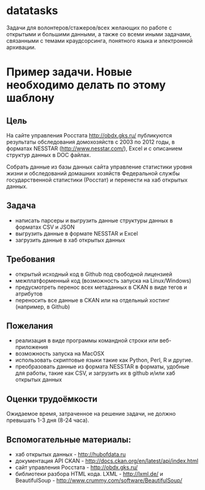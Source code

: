 # datatasks
Задачи для волонтеров/стажеров/всех желающих по работе с открытыми и большими данными, а также со всеми иными задачами, связанными с темами краудсорсинга, понятного языка и электронной архивации.


# Пример задачи. Новые необходимо делать по этому шаблону   


## Цель

На сайте управления Росстата http://obdx.gks.ru/ публикуются результаты обследования домохозяйств с 2003 по 2012 годы, в форматах NESSTAR (http://www.nesstar.com/), Excel и с описанием структур данных в DOC файлах.

Собрать данные из базы данных сайта управление статистики уровня жизни и обследований домашних хозяйств Федеральной службы государственной статистики (Росстат) и перенести на хаб открытых данных.

## Задача
* написать парсеры и выгрузить данные структуры данных в форматах CSV и JSON
* выгрузить данные в формате NESSTAR и Excel
* загрузить данные в хаб открытых данных

## Требования
* открытый исходный код в Github под свободной лицензией
* межплатформенный код (возможность запуска на Linux/Windows)
* предусмотреть перенос всех метаданных в CKAN в виде тегов и атрибутов
* переносить все данные в CKAN или на отдельный хостинг (например, в Github)

## Пожелания
* реализация в виде программы командной строки или веб-приложения
* возможность запуска на MacOSX
* использовать скриптовые языки такие как Python, Perl, R и другие.
* преобразовать данные из формата NESSTAR в форматы, удобные для работы, такие как CSV, и загрузить их в github и/или хаб открытых данных

## Оценки трудоёмкости
Ожидаемое время, затраченное на решение задачи, не должно превышать 1-3 дня (8-24 часа).

## Вспомогательные материалы:
* хаб открытых данных - http://hubofdata.ru
* документация API CKAN - http://docs.ckan.org/en/latest/api/index.html
* сайт управления Росстата - http://obdx.gks.ru/
* библиотеки разбора HTML кода. LXML - http://lxml.de/ и BeautifulSoup - http://www.crummy.com/software/BeautifulSoup/
